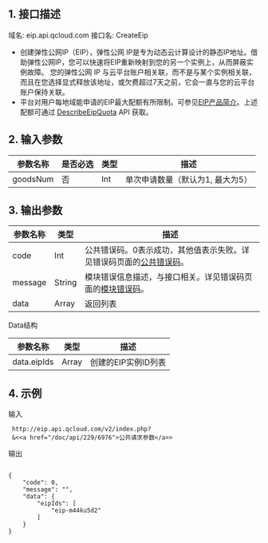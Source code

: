 ## 1. 接口描述
 
域名: eip.api.qcloud.com
接口名: CreateEip

* 创建弹性公网IP（EIP），弹性公网 IP是专为动态云计算设计的静态IP地址。借助弹性公网IP，您可以快速将EIP重新映射到您的另一个实例上，从而屏蔽实例故障。
您的弹性公网 IP 与云平台账户相关联，而不是与某个实例相关联，而且在您选择显式释放该地址，或欠费超过7天之前，它会一直与您的云平台账户保持关联。
* 平台对用户每地域能申请的EIP最大配额有所限制。可参见[EIP产品简介](/doc/product/213/1941)。上述配额可通过 [DescribeEipQuota](/doc/api/229/%E6%9F%A5%E8%AF%A2%E5%BC%B9%E6%80%A7%E5%85%AC%E7%BD%91IP%E9%85%8D%E9%A2%9D) API 获取。


## 2. 输入参数
 


| 参数名称 | 是否必选  | 类型 | 描述 |
|---------|---------|---------|---------|
|goodsNum | 否 |Int | 单次申请数量（默认为1, 最大为5）


## 3. 输出参数
| 参数名称 | 类型 | 描述 |
|---------|---------|---------|
| code | Int | 公共错误码。0表示成功，其他值表示失败。详见错误码页面的[公共错误码](/doc/api/372/%E9%94%99%E8%AF%AF%E7%A0%81#1.E3.80.81.E5.85.AC.E5.85.B1.E9.94.99.E8.AF.AF.E7.A0.81)。|
| message | String | 模块错误信息描述，与接口相关。详见错误码页面的[模块错误码](/doc/api/372/%E9%94%99%E8%AF%AF%E7%A0%81#2.E3.80.81.E6.A8.A1.E5.9D.97.E9.94.99.E8.AF.AF.E7.A0.81)。|
| data |   Array | 返回列表 |

Data结构


| 参数名称 | 类型 | 描述 |
|---------|---------|---------|
| data.eipIds | Array | 创建的EIP实例ID列表

## 4. 示例
 
输入

```
 http://eip.api.qcloud.com/v2/index.php?
 &<<a href="/doc/api/229/6976">公共请求参数</a>>
```

输出

```

{
    "code": 0,
    "message": "",
    "data": {
        "eipIds": [
            "eip-m44ku5d2"
        ]
    }
}

```


